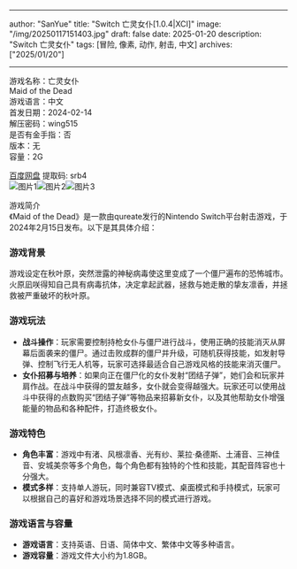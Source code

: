 
---
author: "SanYue"
title: "Switch 亡灵女仆[1.0.4|XCI]"
image: "/img/20250117151403.jpg"
draft: false
date: 2025-01-20
description: "Switch 亡灵女仆"
tags: [冒险, 像素, 动作, 射击, 中文]
archives: ["2025/01/20"]

---

游戏名称：亡灵女仆   
Maid of the Dead    
游戏语言：中文  
首发日期：2024-02-14  
解压密码：wing515  
是否有金手指：否  
版本：无   
容量：2G

[百度网盘](https://pan.baidu.com/s/1ey66LIHI82JdaS1dHpYDgQ) 提取码: srb4  
![图片1](/img/1b31ce.jpg)![图片2](/img/26de53.jpg)![图片3](/img/2f827e.jpg)  

游戏简介  
《Maid of the Dead》是一款由qureate发行的Nintendo Switch平台射击游戏，于2024年2月15日发布。以下是其具体介绍：

### 游戏背景
游戏设定在秋叶原，突然泄露的神秘病毒使这里变成了一个僵尸遍布的恐怖城市。火原凪咲得知自己具有病毒抗体，决定拿起武器，拯救与她走散的挚友凛香，并拯救被严重破坏的秋叶原。

### 游戏玩法
- **战斗操作**：玩家需要控制持枪女仆与僵尸进行战斗，使用正确的技能消灭从屏幕后面袭来的僵尸。通过击败成群的僵尸并升级，可随机获得技能，如发射导弹、控制飞行无人机等，玩家可选择最适合自己游戏风格的技能来消灭僵尸。
- **女仆招募与培养**：如果向正在僵尸化的女仆发射“团结子弹”，她们会和玩家并肩作战。在战斗中获得的盟友越多，女仆就会变得越强大。玩家还可以使用战斗中获得的点数购买“团结子弹”等物品来招募新女仆，以及其他帮助女仆增强能量的物品和各种配件，打造终极女仆。

### 游戏特色
- **角色丰富**：游戏中有渚、风根凛香、光有纱、莱拉·桑德斯、土浦音、三神佳音、安城美奈等多个角色，每个角色都有独特的个性和技能，其配音阵容也十分强大。
- **模式多样**：支持单人游玩，同时兼容TV模式、桌面模式和手持模式，玩家可以根据自己的喜好和游戏场景选择不同的模式进行游戏。

### 游戏语言与容量
- **游戏语言**：支持英语、日语、简体中文、繁体中文等多种语言。
- **游戏容量**：游戏文件大小约为1.8GB。
